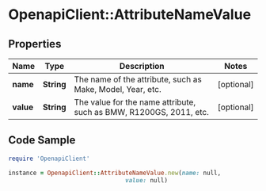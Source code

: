 # OpenapiClient::AttributeNameValue

## Properties

Name | Type | Description | Notes
------------ | ------------- | ------------- | -------------
**name** | **String** | The name of the attribute, such as Make, Model, Year, etc. | [optional] 
**value** | **String** | The value for the name attribute, such as BMW, R1200GS, 2011, etc. | [optional] 

## Code Sample

```ruby
require 'OpenapiClient'

instance = OpenapiClient::AttributeNameValue.new(name: null,
                                 value: null)
```


